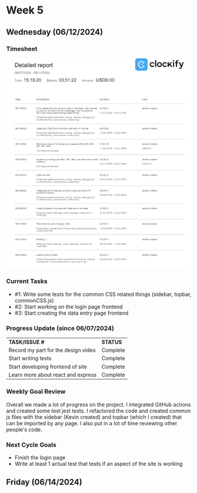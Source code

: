 
# Week 5

## Wednesday (06/12/2024)

### Timesheet
![alt text](Clockify/week5-1.png)

### Current Tasks
  * #1: Write some tests for the common CSS related things (sidebar, topbar, commonCSS.js)
  * #2: Start working on the login page frontend
  * #3: Start creating the data entry page frontend

### Progress Update (since 06/07/2024)
<table>
    <tr>
        <td><strong>TASK/ISSUE #</strong>
        </td>
        <td><strong>STATUS</strong>
        </td>
    </tr>
    <tr>
        <!-- Task/Issue # -->
        <td>Record my part for the design video
        </td>
        <!-- Status -->
        <td>Complete
        </td>
    </tr>
    <tr>
        <!-- Task/Issue # -->
        <td>Start writing tests
        </td>
        <!-- Status -->
        <td>Complete
        </td>
    </tr>
    <tr>
        <!-- Task/Issue # -->
        <td>Start developing frontend of site
        </td>
        <!-- Status -->
        <td>Complete
        </td>
    </tr>
    <tr>
        <!-- Task/Issue # -->
        <td>Learn more about react and express
        </td>
        <!-- Status -->
        <td>Complete
        </td>
    </tr>
    
</table>

### Weekly Goal Review
Overall we made a lot of progress on the project. I integrated GitHub actions and created some test jest tests. I refactored the code and created common js files with the sidebar (Kevin created) and topbar (which I created) that can be imported by any page. I also put in a lot of time reviewing other people's code.

### Next Cycle Goals
  * Finish the login page
  * Write at least 1 actual test that tests if an aspect of the site is working


<!--------------------------------------------------------------------------------------------------------------------------------------------------------------------------------------------->
## Friday (06/14/2024)
